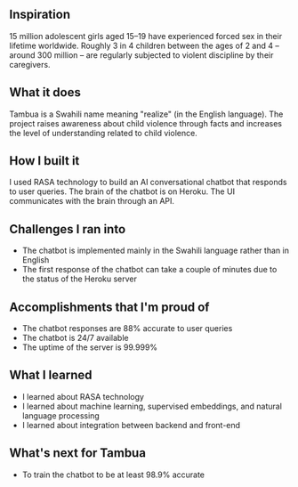 ## Inspiration

15 million adolescent girls aged 15–19 have experienced forced sex in their lifetime worldwide. Roughly 3 in 4 children between the ages of 2 and 4 – around 300 million – are regularly subjected to violent discipline by their caregivers.

## What it does

Tambua is a Swahili name meaning "realize" (in the English language). The project raises awareness about child violence through facts and increases the level of understanding related to child violence.

## How I built it

I used RASA technology to build an AI conversational chatbot that responds to user queries. The brain of the chatbot is on Heroku. The UI communicates with the brain through an API.

## Challenges I ran into

- The chatbot is implemented mainly in the Swahili language rather than in English
- The first response of the chatbot can take a couple of minutes due to the status of the Heroku server

## Accomplishments that I'm proud of

- The chatbot responses are 88% accurate to user queries
- The chatbot is 24/7 available
- The uptime of the server is 99.999%

## What I learned

- I learned about RASA technology
- I learned about machine learning, supervised embeddings, and natural language processing
- I learned about integration between backend and front-end

## What's next for Tambua

- To train the chatbot to be at least 98.9% accurate